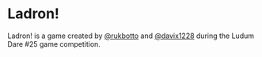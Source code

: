 # Ladron!

Ladron! is a game created by [@rukbotto](http://twitter.com/rukbotto) and [@davix1228](http://twitter.com/davix1228) during the Ludum Dare #25 game competition.